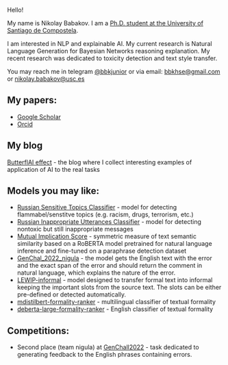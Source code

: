 
Hello! 

My name is Nikolay Babakov. I am a [Ph.D. student at the University of Santiago de Compostela](https://nl4xai.eu/people/esr2/).

I am interested in NLP and explainable AI. My current research is Natural Language Generation for Bayesian Networks reasoning explanation.
My recent research was dedicated to toxicity detection and text style transfer.

You may reach me in telegram [@bbkjunior](https://t.me/bbkjunior) or via email: bbkhse@gmail.com or nikolay.babakov@usc.es

## My papers:
- [Google Scholar](https://scholar.google.com/citations?user=y9Ju0gcAAAAJ&hl=en&oi=ao)
- [Orcid](https://orcid.org/my-orcid?orcid=0000-0002-2568-6702)

## My blog
[ButterflAI effect](https://pattern-carob-500.notion.site/ButterflAI-Effect-f0211ade0a934e7abc7cdb5c8e5dc3db?pvs=4) - the blog where I collect interesting examples of application of AI to the real tasks

## Models you may like:

- [Russian Sensitive Topics Classifier](https://huggingface.co/apanc/russian-sensitive-topics) - model for detecting flammabel/senstitve topics (e.g. racism, drugs, terrorism, etc.)
- [Russian Inappropriate Utterances Classifier](https://huggingface.co/apanc/russian-inappropriate-messages) - model for detecting nontoxic but still inappropriate messages 
- [Mutual Implication Score](https://huggingface.co/SkolkovoInstitute/Mutual_Implication_Score) - symmetric measure of text semantic similarity based on a RoBERTA model pretrained for natural language inference and fine-tuned on a paraphrase detection dataset
- [GenChal_2022_nigula](https://huggingface.co/SkolkovoInstitute/GenChal_2022_nigula) - the model gets the English text with the error and the exact span of the error and should return the comment in natural language, which explains the nature of the error.
- [LEWIP-informal](https://huggingface.co/SkolkovoInstitute/LEWIP-informal) - model designed to transfer formal text into informal keeping the important slots from the source text. The slots can be either pre-defined or detected automatically.
- [mdistilbert-formality-ranker](https://huggingface.co/s-nlp/mdistilbert-base-formality-ranker) - multilingual classifier of textual formality
- [deberta-large-formality-ranker](https://huggingface.co/s-nlp/deberta-large-formality-ranker) -  English classifier of textual formality


## Competitions:

- Second place (team nigula) at [GenChall2022](https://fcg.sharedtask.org/results/) - task dedicated to generating feedback to the English phrases containing errors.


<!--
**bbkjunior/bbkjunior** is a ✨ _special_ ✨ repository because its `README.md` (this file) appears on your GitHub profile.

Here are some ideas to get you started:

- 🔭 I’m currently working on ...
- 🌱 I’m currently learning ...
- 👯 I’m looking to collaborate on ...
- 🤔 I’m looking for help with ...
- 💬 Ask me about ...
- 📫 How to reach me: ...
- 😄 Pronouns: ...
- ⚡ Fun fact: ...
-->
